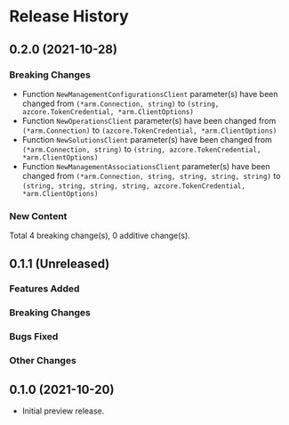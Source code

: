# Release History

## 0.2.0 (2021-10-28)
### Breaking Changes

- Function `NewManagementConfigurationsClient` parameter(s) have been changed from `(*arm.Connection, string)` to `(string, azcore.TokenCredential, *arm.ClientOptions)`
- Function `NewOperationsClient` parameter(s) have been changed from `(*arm.Connection)` to `(azcore.TokenCredential, *arm.ClientOptions)`
- Function `NewSolutionsClient` parameter(s) have been changed from `(*arm.Connection, string)` to `(string, azcore.TokenCredential, *arm.ClientOptions)`
- Function `NewManagementAssociationsClient` parameter(s) have been changed from `(*arm.Connection, string, string, string, string)` to `(string, string, string, string, azcore.TokenCredential, *arm.ClientOptions)`

### New Content


Total 4 breaking change(s), 0 additive change(s).


## 0.1.1 (Unreleased)

### Features Added

### Breaking Changes

### Bugs Fixed

### Other Changes

## 0.1.0 (2021-10-20)

- Initial preview release.

